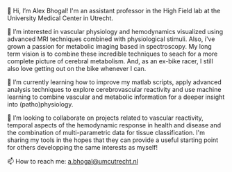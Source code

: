👋 Hi, I’m Alex Bhogal! I'm an assistant professor in the High Field lab at the University Medical Center in Utrecht. 

👀 I’m interested in vascular physiology and hemodynamics visualized using advanced MRI techniques combined with physiological stimuli. Also, i've grown a passion for metabolic imaging based in spectroscopy. My long term vision is to combine these incredible techniques to seach for a more complete picture of cerebral metabolism. And, as an ex-bike racer, I still also love getting out on the bike whenever I can.

🌱 I’m currently learning how to improve my matlab scripts, apply advanced analysis techniques to explore cerebrovascular reactivity and use machine learning to combine vascular and metabolic information for a deeper insight into (patho)physiology.

💞️ I’m looking to collaborate on projects related to vascular reactivity, temporal aspects of the hemodynamic response in health and disease and the combination of multi-parametric data for tissue classification. I'm sharing my tools in the hopes that they can provide a useful starting point for others developping the same interests as myself!

📫 How to reach me: a.bhogal@umcutrecht.nl

<!---
abhogal-lab/abhogal-lab is a ✨ special ✨ repository because its `README.md` (this file) appears on your GitHub profile.
You can click the Preview link to take a look at your changes.
--->
